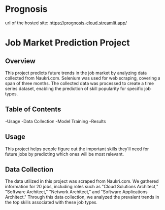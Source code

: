 # Prognosis
url of the hosted site: https://prognosis-cloud.streamlit.app/

 # Job Market Prediction Project
## Overview
This project predicts future trends in the job market by analyzing data collected from Naukri.com. Selenium was used for web scraping, covering a span of three months. The collected data was processed to create a time series dataset, enabling the prediction of skill popularity for specific job types.

## Table of Contents
-Usage
-Data Collection
-Model Training
-Results
 ## Usage
This project helps people figure out the important skills they'll need for future jobs by predicting which ones will be most relevant.

## Data Collection
The data utilized in this project was scraped from Naukri.com. We gathered information for 20 jobs, including roles such as "Cloud Solutions Architect," "Software Architect," "Network Architect," and "Software Applications Architect." Through this data collection, we analyzed the prevalent trends in the top skills associated with these job types.

